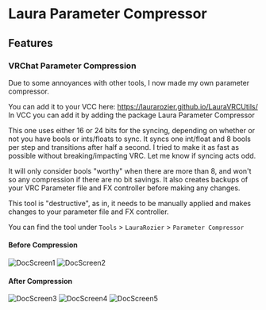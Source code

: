 # Laura Parameter Compressor

## Features

### VRChat Parameter Compression
Due to some annoyances with other tools, I now made my own parameter compressor.

You can add it to your VCC here: https://laurarozier.github.io/LauraVRCUtils/  
In VCC you can add it by adding the package Laura Parameter Compressor

This one uses either 16 or 24 bits for the syncing, depending on whether or not you have bools or ints/floats to sync.
It syncs one int/float and 8 bools per step and transitions after half a second.
I tried to make it as fast as possible without breaking/impacting VRC. Let me know if syncing acts odd.

It will only consider bools "worthy" when there are more than 8, and won't so any compression if there are no bit savings.
It also creates backups of your VRC Parameter file and FX controller before making any changes.

This tool is "destructive", as in, it needs to be manually applied and makes changes to your parameter file and FX controller.

You can find the tool under `Tools` > `LauraRozier` > `Parameter Compressor`

#### Before Compression
![DocScreen1](https://github.com/user-attachments/assets/4733ae34-4274-41d5-a313-af98b6c565cb)
![DocScreen2](https://github.com/user-attachments/assets/cf5e713e-4cec-46d6-92e5-23ed6f0b93f7)

#### After Compression
![DocScreen3](https://github.com/user-attachments/assets/6ad00f64-7f0e-48d2-b48e-fc4d9f4fa303)
![DocScreen4](https://github.com/user-attachments/assets/f55d30aa-bb27-4edf-a8be-9c726b1a8b4e)
![DocScreen5](https://github.com/user-attachments/assets/43e74b0e-1def-406b-b9b3-1f62e08a2f16)
